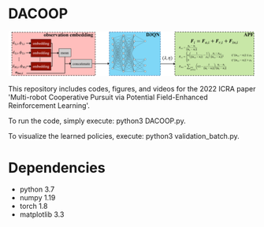 # DACOOP

![DACOOP](https://github.com/Zero8319/DACOOP/blob/main/Images/DACOOP.png)

This repository includes codes, figures, and videos for the 2022 ICRA paper 'Multi-robot Cooperative Pursuit via Potential Field-Enhanced Reinforcement Learning'.

To run the code, simply execute: python3 DACOOP.py.

To visualize the learned policies, execute: python3 validation_batch.py.

# Dependencies
- python 3.7
- numpy 1.19
- torch 1.8
- matplotlib 3.3


